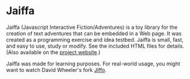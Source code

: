 Jaiffa
======

Jaiffa (Javascript Interactive Fiction/Adventures) is a toy
library for the creation of text adventures that can be embedded in
a Web page. It was created as a programming exercise and idea
testbed. Jaiffa is small, fast, and easy to use, study or modify.
See the included HTML files for details. (Also available on the
[project website](http://jaiffa.notimetoplay.org/).)

Jaiffa was made for learning purposes. For real-world usage, you
might want to watch David Wheeler's fork
[Jiffo](https://github.com/david-a-wheeler/jiffo).
